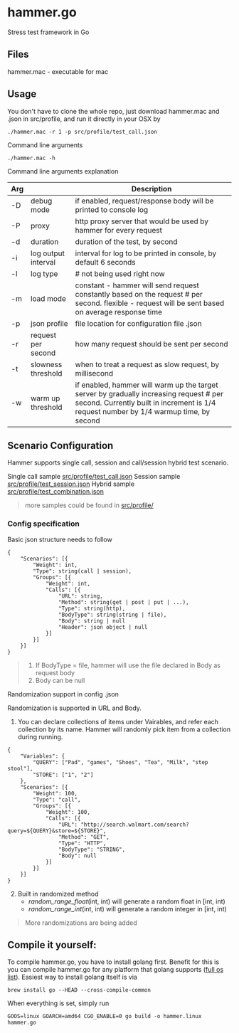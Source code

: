 # hammer.go
Stress test framework in Go

## Files
hammer.mac - executable for mac

## Usage 
You don't have to clone the whole repo, just download hammer.mac and .json in src/profile, and run it directly in your OSX by
```
./hammer.mac -r 1 -p src/profile/test_call.json
``` 
Command line arguments
```
./hammer.mac -h
```
Command line arguments explanation

| Arg |                     | Description                                                                                                                                                           |
|-----|---------------------|-----------------------------------------------------------------------------------------------------------------------------------------------------------------------|
| -D  | debug mode          | if enabled, request/response body will be printed to console log                                                                                                      |
| -P  | proxy               | http proxy server that would be used by hammer for every request                                                                                                      |
| -d  | duration            | duration of the test, by second                                                                                                                            |
| -i  | log output interval | interval for log to be printed in console, by default 6 seconds                                                                                                       |
| -l  | log type            | # not being used right now                                                                                                                                            |
| -m  | load mode           | constant - hammer will send request constantly based on the request # per second. flexible - request will be sent based on average response time                      |
| -p  | json profile        | file location for configuration file .json                                                                                                                            |
| -r  | request per second  | how many request should be sent per second                                                                                                                            |
| -t  | slowness threshold  | when to treat a request as slow request, by millisecond                                                                                                                               |
| -w  | warm up threshold   | if enabled, hammer will warm up the target server by gradually increasing request # per second. Currently built in increment is 1/4 request number by 1/4 warmup time, by second |

## Scenario Configuration
Hammer supports single call, session and call/session hybrid test scenario. 

Single call sample [src/profile/test_call.json](https://gecgithub01.walmart.com/MobileQE/hammer/blob/master/src/profile/test_call.json)
Session sample [src/profile/test_session.json](https://gecgithub01.walmart.com/MobileQE/hammer/blob/master/src/profile/test_session.json)
Hybrid sample [src/profile/test_combination.json](https://gecgithub01.walmart.com/MobileQE/hammer/blob/master/src/profile/test_combination.json)
> more samples could be found in [src/profile/](https://gecgithub01.walmart.com/MobileQE/hammer/blob/master/src/profile)

### Config specification
Basic json structure needs to follow
```
{
    "Scenarios": [{
        "Weight": int,
        "Type": string(call | session),
        "Groups": [{
            "Weight": int,
            "Calls": [{
                "URL": string,
                "Method": string(get | post | put | ...),
                "Type": string(http),
                "BodyType": string(string | file),
                "Body": string | null
                "Header": json object | null
            }]
        }]
    }]
}
``` 
> 1. If BodyType = file, hammer will use the file declared in Body as request body
> 2. Body can be null

Randomization support in config .json

Randomization is supported in URL and Body.
 
1.  You can declare collections of items under Vairables, and refer each collection by its name. Hammer will randomly pick item from a collection during running. 

```
{
    "Variables": {
        "QUERY": ["Pad", "games", "Shoes", "Tea", "Milk", "step stool"],
        "STORE": ["1", "2"]
    },
    "Scenarios": [{
        "Weight": 100,
        "Type": "call",
        "Groups": [{
            "Weight": 100,
            "Calls": [{
                "URL": "http://search.walmart.com/search?query=${QUERY}&store=${STORE}",
                "Method": "GET",
                "Type": "HTTP",
                "BodyType": "STRING",
                "Body": null
            }]
        }]
    }]
}
```

2.  Built in randomized method
 	*   _random_range_float_(int, int) will generate a random float in [int, int)
 	*   _random_range_int_(int, int) will generate a random integer in [int, int)

> More randomizations are being added

## Compile it yourself:
To compile hammer.go, you have to install golang first. Benefit for this is you can compile hammer.go for any platform that golang supports ([full os list](http://golang.org/doc/install/source)). Easiest way to install golang itself is via
```
brew install go --HEAD --cross-compile-common
```

When everything is set, simply run 
```
GOOS=linux GOARCH=amd64 CGO_ENABLE=0 go build -o hammer.linux hammer.go
```

